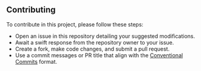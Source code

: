 ## Contributing

To contribute in this project, please follow these steps:

- Open an issue in this repository detailing your suggested modifications.
- Await a swift response from the repository owner to your issue.
- Create a fork, make code changes, and submit a pull request.
- Use a commit messages or PR title that align with the [Conventional Commits](https://www.conventionalcommits.org/) format.
